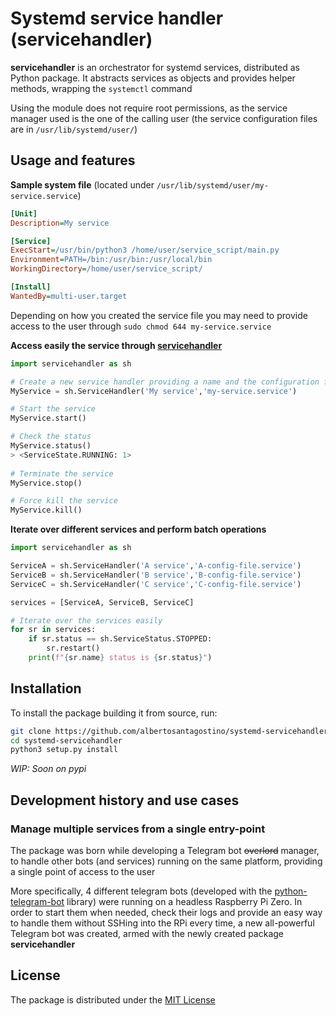 # Systemd service handler (servicehandler)

**servicehandler** is an orchestrator for systemd services, distributed as Python package. It abstracts services as objects and provides helper methods, wrapping the `systemctl` command

Using the module does not require root permissions, as the service manager used is the one of the calling user (the service configuration files are in `/usr/lib/systemd/user/`)

## Usage and features

**Sample system file** (located under `/usr/lib/systemd/user/my-service.service`)

```ini
[Unit]
Description=My service

[Service]
ExecStart=/usr/bin/python3 /home/user/service_script/main.py
Environment=PATH=/bin:/usr/bin:/usr/local/bin
WorkingDirectory=/home/user/service_script/

[Install]
WantedBy=multi-user.target
```

Depending on how you created the service file you may need to provide access to the user through `sudo chmod 644 my-service.service` 

**Access easily the service through <u>servicehandler</u>**

```python
import servicehandler as sh

# Create a new service handler providing a name and the configuration file
MyService = sh.ServiceHandler('My service','my-service.service')

# Start the service
MyService.start()

# Check the status
MyService.status()
> <ServiceState.RUNNING: 1>
    
# Terminate the service
MyService.stop()

# Force kill the service
MyService.kill()
```

**Iterate over different services and perform batch operations**

```python
import servicehandler as sh

ServiceA = sh.ServiceHandler('A service','A-config-file.service')
ServiceB = sh.ServiceHandler('B service','B-config-file.service')
ServiceC = sh.ServiceHandler('C service','C-config-file.service')

services = [ServiceA, ServiceB, ServiceC]

# Iterate over the services easily
for sr in services:
    if sr.status == sh.ServiceStatus.STOPPED:
        sr.restart()
    print(f"{sr.name} status is {sr.status}")
```

## Installation

To install the package building it from source, run:

```bash
git clone https://github.com/albertosantagostino/systemd-servicehandler
cd systemd-servicehandler
python3 setup.py install
```

*WIP: Soon on pypi*

## Development history and use cases

### Manage multiple services from a single entry-point

The package was born while developing a Telegram bot ~~overlord~~ manager, to handle other bots (and services) running on the same platform, providing a single point of access to the user

More specifically, 4 different telegram bots (developed with the [python-telegram-bot](https://python-telegram-bot.org) library) were running on a headless Raspberry Pi Zero. In order to start them when needed, check their logs and provide an easy way to handle them without SSHing into the RPi every time, a new all-powerful Telegram bot was created, armed with the newly created package **servicehandler**

## License

The package is distributed under the [MIT License](https://opensource.org/licenses/MIT)

